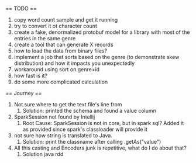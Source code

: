 
== TODO ==

1. copy word count sample and get it running
2. try to convert it ot character count
3. create a fake, denormalized protobuf model for a library
   with most of the entries in the same genre
4. create a tool that can generate X records
4. how to load the data from binary files?
5. implement a job that sorts based on the genre (to demonstrate skew distribution) and how it impacts you unexpectedly
6. workaround using sort on genre+id
7. how fast is it?
8. do some more complicated calculation

== Journey ==

1. Not sure where to get the text file's line from
    1. Solution: printed the schema and found a value column
1. SparkSession not found by Intellij
    1. Root Cause: SparkSession is not in core, but in spark sql? Added it as provided since spark's classloader will provide it
1. not sure how string is translated to Java.
    1. Solution: print the classname after calling .getAs("value")
1. All this casting and Encoders junk is repetitive, what do I do about that?
    1. Solution java rdd

